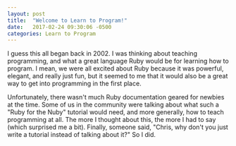 ```yaml
---
layout: post
title:  "Welcome to Learn to Program!"
date:   2017-02-24 09:30:06 -0500
categories: Learn to Program
---
```

I guess this all began back in 2002. I was thinking about teaching programming, and what a great language Ruby would be for learning how to program. I mean, we were all excited about Ruby because it was powerful, elegant, and really just fun, but it seemed to me that it would also be a great way to get into programming in the first place.

Unfortunately, there wasn't much Ruby documentation geared for newbies at the time. Some of us in the community were talking about what such a "Ruby for the Nuby" tutorial would need, and more generally, how to teach programming at all. The more I thought about this, the more I had to say (which surprised me a bit). Finally, someone said, "Chris, why don't you just write a tutorial instead of talking about it?" So I did.


